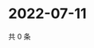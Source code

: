 # 2022-07-11

共 0 条

<!-- BEGIN WEIBO -->
<!-- 最后更新时间 Mon Jul 11 2022 02:18:06 GMT+0800 (China Standard Time) -->

<!-- END WEIBO -->
